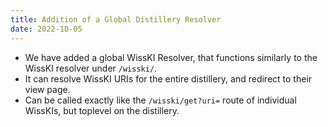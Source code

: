 ```yaml
---
title: Addition of a Global Distillery Resolver
date: 2022-10-05
---
```


- We have added a global WissKI Resolver, that functions similarly to the WissKI resolver under `/wisski/`.
- It can resolve WissKI URIs for the entire distillery, and redirect to their view page.
- Can be called exactly like the `/wisski/get?uri=` route of individual WissKIs, but toplevel on the distillery.

